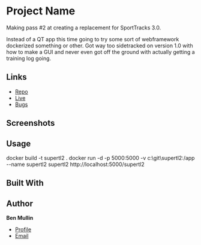 # Project Name

Making pass #2 at creating a replacement for SportTracks 3.0.

Instead of a QT app this time going to try some sort of webframework
dockerized something or other.  Got way too sidetracked on version 1.0
with how to make a GUI and never even got off the ground with actually
getting a training log going.

## Links

- [Repo](...)
- [Live](...)
- [Bugs](...)

## Screenshots

## Usage

docker build -t supertl2 .
docker run -d -p 5000:5000 -v c:\git\supertl2:/app --name supertl2 supertl2
http://localhost:5000/supertl2

## Built With

## Author

**Ben Mullin**

- [Profile](https://github.com/btmullin)
- [Email](mailto:benjamin.t.mullin@gmail.com)